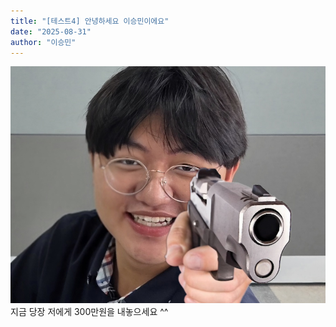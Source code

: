 ```yaml
---
title: "[테스트4] 안녕하세요 이승민이에요"
date: "2025-08-31"
author: "이승민"
---
```


![이승민](/img/lsm_gun.jpg)
지금 당장 저에게 300만원을 내놓으세요 ^^
